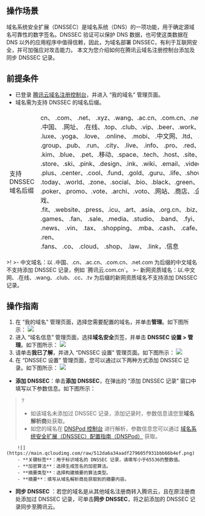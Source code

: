## 操作场景
域名系统安全扩展（DNSSEC）是域名系统（DNS）的一项功能，用于确定源域名可靠性的数字签名。DNSSEC 验证可以保护 DNS 数据，也可使这类数据在 DNS 以外的应用程序中值得信赖，因此，为域名部署 DNSSEC，有利于互联网安全，并可加强应对攻击能力。
本文为您介绍如何在腾讯云域名注册控制台添加及同步 DNSSEC 记录。

## 前提条件
- 已登录 [腾讯云域名注册控制台](https://console.cloud.tencent.com/domain)，并进入 “我的域名” 管理页面。
- 域名需为支持 DNSSEC 的域名后缀。
<table>
<thead>
  <tr>
    <td>支持 DNSSEC 域名后缀</td>
    <td>cn、 .com、 .net、 .xyz、.wang、.ac.cn、.com.cn、.net.cn、
		<br> .中国、 .网址、 .在线、.top、.club、.vip、.beer、.work、.fashion、
		<br>.luxe、.yoga、 .love、 .online、 .mobi、 .中文网、.ltd、 .chat、
		<br> .group、.pub、 .run、 .city、 .live、 .info、 .pro、 .red、 .网店、
    <br> .kim、.blue、 .pet、.移动、.space、.tech、.host、.site、.fun、
		<br>.store、.ski、.pink、.design、.ink、.wiki、.email、.video、.company、
		<br>.plus、.center、.cool、.fund、.gold、.guru、.life、.show、.team、
		<br>.today、.world、.zone、.social、.bio、.black、.green、.lotto、.organic、
		<br>.poker、.promo、.vote、.archi、.voto、.网站、.商店、.企业、.娱乐、.游戏、
		<br>.fit、.website、.press、.icu、.art、.asia、.org.cn、.biz、.集团、.我爱你、
		<br>.games、 .fan、 .sale、.media、.studio、 .band、 .fyi、 .cab、 .market、
		<br> .news、 .vin、 .tax、 .shopping、 .mba、.cash、 .cafe、 .technology、 .ren、
		<br> .fans、 .co、 .cloud、 .shop、 .law、 .link，.信息</td>
  </tr>
</thead>
</table>
>!
>- 中文域名：以 .中国、.cn、.ac.cn、.com.cn、.net.com 为后缀的中文域名不支持添加 DNSSEC 记录，例如 `腾讯云.com.cn`。
>- 新网资质域名：以.中文网、.在线、.wang、.club、.cc、.tv 为后缀的新网资质域名不支持添加 DNSSEC 记录。

## 操作指南
1. 在 “我的域名” 管理页面，选择您需要配置的域名，并单击**管理**。如下图所示：
![](https://qcloudimg.tencent-cloud.cn/raw/20b6c5c1c68a74a864acb914c13edcbe.png)
2. 进入 “域名信息” 管理页面，选择**域名安全**页签，并单击 **DNSSEC 设置 > 管理**。如下图所示：
![](https://qcloudimg.tencent-cloud.cn/raw/0fbda5392a4764afa332a8bffd7ccccd.png)
3. 请单击**我已了解**，并进入 “DNSSEC 设置” 管理页面。如下图所示：
![](https://main.qcloudimg.com/raw/0f1804270c99e98ba11d3704575d8a21.png)
4. 在 “DNSSEC 设置” 管理页面，您可以通过以下两种方式添加 DNSSEC 记录。如下图所示：
  ![](https://main.qcloudimg.com/raw/0e8f317ea98d43c15e64ba0cf94e2808.png)
  - **添加 DNSSEC**：单击**添加 DNSSEC**，在弹出的 “添加 DNSSEC 记录” 窗口中填写以下参数信息。如下图所示：
>? 
>- 如该域名未添加过 DNSSEC 记录，添加记录时，参数信息请您至**域名解析商**处获取。
>- 如您的域名在 [DNSPod 控制台](https://console.dnspod.cn/dns) 进行解析，参数信息您可以通过 [域名系统安全扩展（DNSSEC）配置指南（DNSPod）](https://docs.dnspod.cn/p/7c0da849-3160-493c-bd52-b31da391aebc/) 获取。
>
		![](https://main.qcloudimg.com/raw/512da6a34aadf279605f931bbb66b4ef.png)
		- **关键标签**：用于标识域名的 DNSSEC 记录，请填写小于65536的整数值。
		- **加密算法**：选择生成签名的加密算法。
		- **摘要类型**：选择构建摘要的算法类型。
		- **摘要**：填写从域名解析商处获取到的摘要内容。
 - **同步 DNSSEC** ：若您的域名是从其他域名注册商转入腾讯云，且在原注册商处添加过 DNSSEC 记录，可单击**同步 DNSSEC**，将之前添加的 DNSSEC 记录同步至腾讯云。

